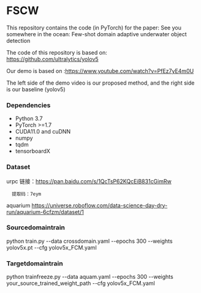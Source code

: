 # FSCW

This repository contains the code (in PyTorch) for the paper:
See you somewhere in the ocean: Few-shot domain adaptive underwater object detection

The code of this repository is based on: https://github.com/ultralytics/yolov5

Our demo is based on :https://www.youtube.com/watch?v=PfEz7yE4m0U

The left side of the demo video is our proposed method, and the right side is our baseline (yolov5)

### Dependencies

- Python 3.7
- PyTorch >=1.7
- CUDA11.0 and cuDNN
- numpy
- tqdm
- tensorboardX

### Dataset

urpc  链接：https://pan.baidu.com/s/1QcTsP62KQcEiB831cGimRw 

      提取码：7eym
      
aquarium https://universe.roboflow.com/data-science-day-dry-run/aquarium-6cfzm/dataset/1

### Sourcedomaintrain 
python train.py --data crossdomain.yaml --epochs 300 --weights yolov5x.pt --cfg yolov5x_FCM.yaml

### Targetdomaintrain 
python trainfreeze.py --data aquam.yaml --epochs 300 --weights your_source_trained_weight_path --cfg yolov5x_FCM.yaml
